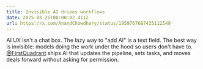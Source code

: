 ```yaml
---
title: Invisible AI drives workflows
date: 2025-08-25T00:00:02.411Z
url: https://x.com/AnandChowdhary/status/1959767687435112549
---
```


AI UX isn't a chat box. The lazy way to "add AI" is a text field. The best way is invisible: models doing the work under the hood so users don't have to. [@FirstQuadrant](https://x.com/FirstQuadrant) ships AI that updates the pipeline, sets tasks, and moves deals forward without asking for permission.
